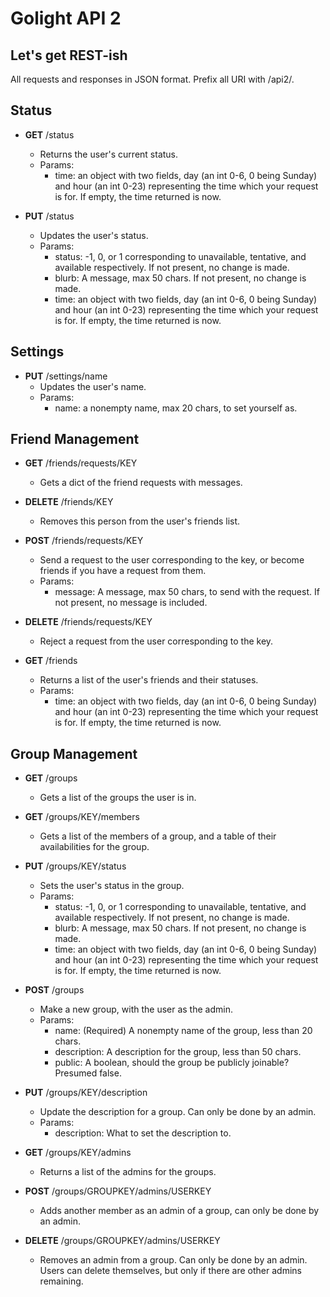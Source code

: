 # Golight API 2
## Let's get REST-ish
All requests and responses in JSON format. Prefix all URI with /api2/.

## Status
* __GET__ /status
  * Returns the user's current status.
  * Params:
    * time: an object with two fields, day (an int 0-6, 0 being Sunday) and hour (an int 0-23) representing the time 
    which your request is for. If empty, the time returned is now.

* __PUT__ /status
  * Updates the user's status.
  * Params:
    * status: -1, 0, or 1 corresponding to unavailable, tentative, and available respectively. If not present, no change
    is made.
    * blurb: A message, max 50 chars. If not present, no change is made.
    * time: an object with two fields, day (an int 0-6, 0 being Sunday) and hour (an int 0-23) representing the time 
    which your request is for. If empty, the time returned is now.

## Settings
* __PUT__ /settings/name
  * Updates the user's name.
  * Params:
    * name: a nonempty name, max 20 chars, to set yourself as.

## Friend Management
* __GET__ /friends/requests/KEY
  * Gets a dict of the friend requests with messages.

* __DELETE__ /friends/KEY
  * Removes this person from the user's friends list.
  
* __POST__ /friends/requests/KEY
  * Send a request to the user corresponding to the key, or become friends if you have a request from them.
  * Params:
    * message: A message, max 50 chars, to send with the request. If not present, no message is included.

* __DELETE__ /friends/requests/KEY
  * Reject a request from the user corresponding to the key.

* __GET__ /friends
  * Returns a list of the user's friends and their statuses.
  * Params:
    * time: an object with two fields, day (an int 0-6, 0 being Sunday) and hour (an int 0-23) representing the time 
    which your request is for. If empty, the time returned is now.

## Group Management
* __GET__ /groups
  * Gets a list of the groups the user is in.

* __GET__ /groups/KEY/members
  * Gets a list of the members of a group, and a table of their availabilities for the group.

* __PUT__ /groups/KEY/status
  * Sets the user's status in the group.
  * Params:
    * status: -1, 0, or 1 corresponding to unavailable, tentative, and available respectively. If not present, no change
    is made.
    * blurb: A message, max 50 chars. If not present, no change is made.
    * time: an object with two fields, day (an int 0-6, 0 being Sunday) and hour (an int 0-23) representing the time 
    which your request is for. If empty, the time returned is now.

* __POST__ /groups
  * Make a new group, with the user as the admin.
  * Params:
    * name: (Required) A nonempty name of the group, less than 20 chars.
    * description: A description for the group, less than 50 chars.
    * public: A boolean, should the group be publicly joinable? Presumed false.

* __PUT__ /groups/KEY/description
  * Update the description for a group. Can only be done by an admin.
  * Params:
    * description: What to set the description to.

* __GET__ /groups/KEY/admins
  * Returns a list of the admins for the groups.

* __POST__ /groups/GROUPKEY/admins/USERKEY
  * Adds another member as an admin of a group, can only be done by an admin.

* __DELETE__ /groups/GROUPKEY/admins/USERKEY
  * Removes an admin from a group. Can only be done by an admin. Users can delete themselves, but only if there are
  other admins remaining.